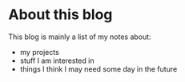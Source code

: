 # About this blog

This blog is mainly a list of my notes about:

* my projects
* stuff I am interested in
* things I think I may need some day in the future
